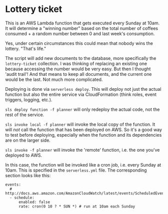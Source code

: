 Lottery ticket
==============

This is an AWS Lambda function that gets executed every Sunday at 10am. It will determine a "winning number" based on the total number of coffees consumed + a random number between 0 and last week's consumption.

Yes, under certain circumstances this could mean that nobody wins the lottery. "That's life."

The script will add new documents to the database, more specifically the `lottery-ticket` collection. I was thinking of replacing an existing one because accessing the number would be very easy. But then I thought 'audit trail'! And that means to keep all documents, and the current one would be the last. Not much more complicated.

Deploying is done via `serverless deploy`. This will deploy not just the actual function but also the entire service via CloudFormation (think roles, event triggers, logging, etc.).

`sls deploy function -f planner` will only redeploy the actual code, not the rest of the service.

`sls invoke local -f planner` will invoke the local copy of the function. It will _not_ call the function that has been deployed on AWS. So it's a good way to test before deploying, especially when the function and its dependencies are on the larger side.

`sls invoke -f planner` will invoke the 'remote' function, i.e. the one you've deployed to AWS.

In this case, the function will be invoked like a cron job, i.e. every Sunday at 10am. This is specified in the `serverless.yml` file. The corresponding section looks like this:

```
events:
  # http://docs.aws.amazon.com/AmazonCloudWatch/latest/events/ScheduledEvents.html
  - schedule:
      enabled: false
      rate: cron(0 10 ? * SUN *) # run at 10am each Sunday
```
